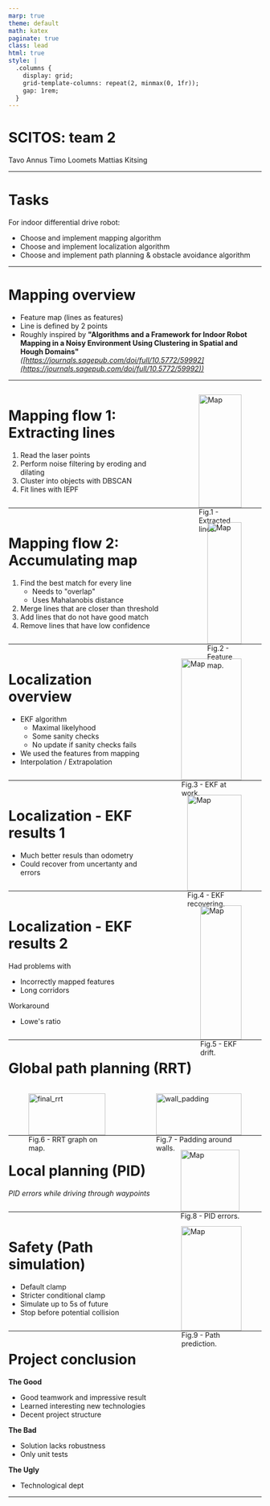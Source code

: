 ```yaml
---
marp: true
theme: default
math: katex
paginate: true
class: lead
html: true
style: |
  .columns {
    display: grid;
    grid-template-columns: repeat(2, minmax(0, 1fr));
    gap: 1rem;
  }
---
```


# SCITOS: team 2

Tavo Annus
Timo Loomets
Mattias Kitsing

---

# Tasks

For indoor differential drive robot:
- Choose and implement mapping algorithm
- Choose and implement localization algorithm
- Choose and implement path planning & obstacle avoidance algorithm

---

# Mapping overview

- Feature map (lines as features)
- Line is defined by 2 points
- Roughly inspired by **"Algorithms and a Framework for Indoor Robot Mapping in a Noisy Environment Using Clustering in Spatial and Hough Domains"** _([https://journals.sagepub.com/doi/full/10.5772/59992](https://journals.sagepub.com/doi/full/10.5772/59992))_

---

<div class="columns">
<div>

# Mapping flow 1: Extracting lines
1. Read the laser points
2. Perform noise filtering by eroding and dilating
3. Cluster into objects with DBSCAN
4. Fit lines with IEPF

</div>
<div>

<!-- ![bg right 80%](./fig/iepf.png) -->
<figure>
  <img src="./fig/iepf.png" alt="Map" style="width:100%">
  <figcaption>Fig.1 - Extracted lines.</figcaption>
</figure>
</div>
</div>

---

<div class="columns">
<div>

# Mapping flow 2: Accumulating map

1. Find the best match for every line
    - Needs to "overlap"
    - Uses Mahalanobis distance
2. Merge lines that are closer than threshold
3. Add lines that do not have good match
4. Remove lines that have low confidence

</div>
<div>

<!-- ![bg right 60%](./fig/mapv2.png) -->
<figure>
  <img src="./fig/mapv2.png" alt="Map" style="width:100%">
  <figcaption>Fig.2 - Feature map.</figcaption>
</figure>
</div>
</div>

---

<div class="columns">
<div>

# Localization overview

- EKF algorithm
  - Maximal likelyhood
  - Some sanity checks
  - No update if sanity checks fails
- We used the features from mapping
- Interpolation / Extrapolation

</div>
<div>

<!-- ![bg right 80%](./fig/ekf_good.png) -->
<figure>
  <img src="./fig/ekf_good.png" alt="Map" style="width:100%">
  <figcaption>Fig.3 - EKF at work.</figcaption>
</figure>
</div>
</div>

---

<div class="columns">
<div>

# Localization - EKF results 1

 - Much better resuls than odometry
 - Could recover from uncertanty and errors

</div>
<div>

<!-- ![bg right 80%](./fig/ekf_recovery.png) -->
<figure>
  <img src="./fig/ekf_recovery.png" alt="Map" style="width:100%">
  <figcaption>Fig.4 - EKF recovering.</figcaption>
</figure>
</div>
</div>

---

<div class="columns">
<div>

# Localization - EKF results 2

Had problems with 
- Incorrectly mapped features
- Long corridors

Workaround
- Lowe's ratio

</div>
<div>

<!-- ![bg right 80%](./fig/ekf_ugly.png) -->
<figure>
  <img src="./fig/ekf_ugly.png" alt="Map" style="width:100%">
  <figcaption>Fig.5 - EKF drift.</figcaption>
</figure>
</div>
</div>

---

# Global path planning (RRT)
<div class="columns">
<div>
<figure>
  <img src="./fig/final_rrt.png" alt="final_rrt" style="width:100%">
  <figcaption>Fig.6 - RRT graph on map.</figcaption>
</figure>
</div>
<div>
<figure>
  <img src="./fig/wall_padding.png" alt="wall_padding" style="width:100%">
  <figcaption>Fig.7 - Padding around walls.</figcaption>
</figure>
</div>
</div>

<!--![bg right 80%](./fig/final_rrt.png)
*RRT graph on map*
![bg right 80%](./fig/wall_padding.png)
*Padding around walls*-->

---

<div class="columns">
<div>

# Local planning (PID)
*PID errors while driving through waypoints*

</div>
<div>

<!-- ![bg right 70%](./fig/point_drive_PID.png) -->

<figure>
  <img src="./fig/point_drive_PID.png" alt="Map" style="width:100%">
  <figcaption>Fig.8 - PID errors.</figcaption>
</figure>
</div>
</div>

---

<div class="columns">
<div>

# Safety (Path simulation)

- Default clamp
- Stricter conditional clamp
- Simulate up to 5s of future
- Stop before potential collision
<!-- *Path prediction near walls* -->

</div>
<div>

<!-- ![bg right 70%](./fig/path_prediction_corridor.png) -->

<figure>
  <img src="./fig/path_prediction_corridor.png" alt="Map" style="width:100%">
  <figcaption>Fig.9 - Path prediction.</figcaption>
</figure>
</div>
</div>

---

# Project conclusion
**The Good**
- Good teamwork and impressive result
- Learned interesting new technologies
- Decent project structure

**The Bad**
- Solution lacks robustness
- Only unit tests

**The Ugly**
- Technological dept

---
